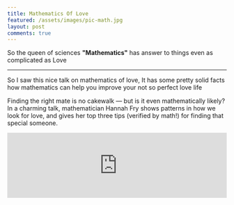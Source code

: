 ```yaml
---
title: Mathematics Of Love
featured: /assets/images/pic-math.jpg
layout: post
comments: true
---
```


So the queen of sciences <strong>"Mathematics"</strong> has answer to things even as complicated as Love 

-----------------------------------------

<p>So I saw this nice talk on mathematics of love, It has some pretty solid facts how mathematics can help you improve your not so perfect love life</p>

<p>Finding the right mate is no cakewalk — but is it even mathematically likely? In a charming talk, mathematician Hannah Fry shows patterns in how we look for love, and gives her top three tips (verified by math!) for finding that special someone.</p>

<iframe width="100%" src="https://www.youtube.com/embed/N37x4GgDVBM" frameborder="0" allowfullscreen></iframe>

